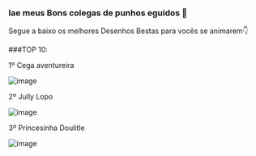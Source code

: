 ### Iae meus Bons colegas de punhos eguidos 👋

Segue a baixo os melhores Desenhos Bestas para vocês se animarem👇

###TOP 10:

1º Cega aventureira

![image](https://user-images.githubusercontent.com/101147555/202453154-80cbf0b2-18fb-4947-a0f4-13dc3dc4f570.png)


2º Jully Lopo

![image](https://user-images.githubusercontent.com/101147555/202453733-256ddc72-0210-49b2-be0e-e436058adc16.png)


3º Princesinha Doulitle

![image](https://user-images.githubusercontent.com/101147555/202453389-901122cb-cfdd-40d7-9f36-8dd72abc65bf.png)
